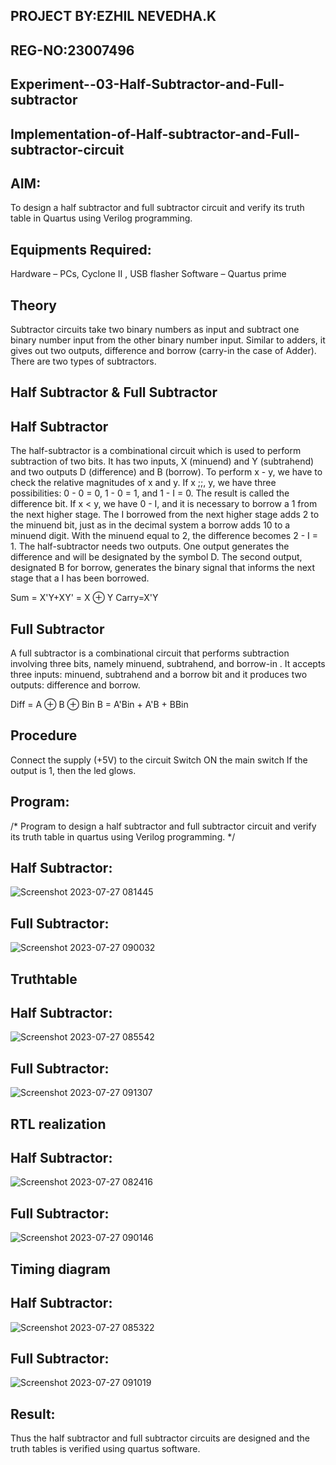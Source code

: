 ## PROJECT BY:EZHIL NEVEDHA.K                                             
## REG-NO:23007496
## Experiment--03-Half-Subtractor-and-Full-subtractor
## Implementation-of-Half-subtractor-and-Full-subtractor-circuit
## AIM:
To design a half subtractor and full subtractor circuit and verify its truth table in Quartus using Verilog programming.

## Equipments Required:
 Hardware – PCs, Cyclone II , USB flasher
 Software – Quartus prime
## Theory
Subtractor circuits take two binary numbers as input and subtract one binary number input from the other binary number input. Similar to adders, it gives out two outputs, difference and borrow (carry-in the case of Adder). There are two types of subtractors.

## Half Subtractor & Full Subtractor
## Half Subtractor
The half-subtractor is a combinational circuit which is used to perform subtraction of two bits. It has two inputs, X (minuend) and Y (subtrahend) and two outputs D (difference) and B (borrow). To perform x - y, we have to check the relative magnitudes of x and y. If x ;;, y, we have three possibilities: 0 - 0 = 0, 1 - 0 = 1, and 1 - I = 0. The result is called the difference bit. If x < y, we have 0 - I, and it is necessary to borrow a 1 from the next higher stage. The I borrowed from the next higher stage adds 2 to the minuend bit, just as in the decimal system a borrow adds 10 to a minuend digit. With the minuend equal to 2, the difference becomes 2 - I = 1. The half-subtractor needs two outputs. One output generates the difference and will be designated by the symbol D. The second output, designated B for borrow, generates the binary signal that informs the next stage that a I has been borrowed.


Sum = X'Y+XY' = X ⊕ Y
Carry=X'Y

## Full Subtractor
A full subtractor is a combinational circuit that performs subtraction involving three bits, namely minuend, subtrahend, and borrow-in . It accepts three inputs: minuend, subtrahend and a borrow bit and it produces two outputs: difference and borrow. 


Diff = A ⊕ B ⊕ Bin B = A'Bin + A'B + BBin

## Procedure
Connect the supply (+5V) to the circuit Switch ON the main switch If the output is 1, then the led glows.
## Program:
/*
Program to design a half subtractor and full subtractor circuit and verify its truth table in quartus using Verilog programming.
*/
## Half Subtractor:
![Screenshot 2023-07-27 081445](https://github.com/ezhilnevedha/Experiment--03-Half-Subtractor-and-Full-subtractor/assets/140057992/4cfbe99b-d9e6-4f08-849e-7983978b282d)
## Full Subtractor:
![Screenshot 2023-07-27 090032](https://github.com/ezhilnevedha/Experiment--03-Half-Subtractor-and-Full-subtractor/assets/140057992/634adda9-0524-4778-a543-35a98845d19a)

## Truthtable
## Half Subtractor:

![Screenshot 2023-07-27 085542](https://github.com/ezhilnevedha/Experiment--03-Half-Subtractor-and-Full-subtractor/assets/140057992/19d97bfc-f7cb-498b-bf78-576950816e02)
## Full Subtractor:
![Screenshot 2023-07-27 091307](https://github.com/ezhilnevedha/Experiment--03-Half-Subtractor-and-Full-subtractor/assets/140057992/ce030bcd-5ee3-42f3-913a-66b2ee1dc66d)


##  RTL realization
## Half Subtractor:
![Screenshot 2023-07-27 082416](https://github.com/ezhilnevedha/Experiment--03-Half-Subtractor-and-Full-subtractor/assets/140057992/bb29375c-9c29-4ddb-8299-19cc83d00026)

## Full Subtractor:
![Screenshot 2023-07-27 090146](https://github.com/ezhilnevedha/Experiment--03-Half-Subtractor-and-Full-subtractor/assets/140057992/8b233872-b1d6-4817-9488-4bffe877a873)

## Timing diagram 
## Half Subtractor:
![Screenshot 2023-07-27 085322](https://github.com/ezhilnevedha/Experiment--03-Half-Subtractor-and-Full-subtractor/assets/140057992/3cf881ff-bfd5-4792-942d-9be10d78ccad)

## Full Subtractor:
![Screenshot 2023-07-27 091019](https://github.com/ezhilnevedha/Experiment--03-Half-Subtractor-and-Full-subtractor/assets/140057992/3fc866e8-7675-4523-bf14-ae72dace15cf)

## Result:
Thus the half subtractor and full subtractor circuits are designed and the truth tables is verified using quartus software.
